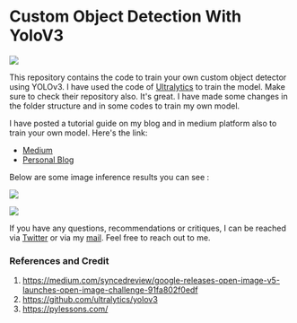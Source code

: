 # Custom Object Detection With YoloV3

![](output/book.jpeg)



This repository contains the code to train your own custom object detector using YOLOv3. I have used the code of [Ultralytics](https://github.com/ultralytics/yolov3) to train the model. Make sure to check their repository also. It's great. I have made some changes in the folder structure and in some codes to train my own model.  

I have posted a tutorial guide on my blog and in medium platform also to train your own model. Here's the link:

- [Medium](https://medium.com/analytics-vidhya/custom-object-detection-with-yolov3-8f72fe8ced79) 
- [Personal Blog](https://thecodemonk.in/software/object-detection-yolov3) 

Below are some image inference results you can see :

![](output/multiple.jpg)



![](output/headphone.jpg)



If you have any questions, recommendations or critiques, I can be reached via [Twitter](https://twitter.com/thecaffeinedev) or via my [mail](mailto:prabhat1015@gmail.com). Feel free to reach out to me.



### References and Credit

1. https://medium.com/syncedreview/google-releases-open-image-v5-launches-open-image-challenge-91fa802f0edf
2. https://github.com/ultralytics/yolov3
3. https://pylessons.com/
